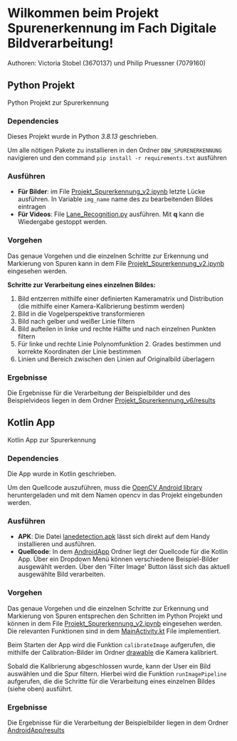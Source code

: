 # Wilkommen beim Projekt Spurenerkennung im Fach Digitale Bildverarbeitung!

Authoren: Victoria Stobel (3670137) und Philip Pruessner (7079160) 

## Python Projekt
Python Projekt zur Spurerkennung
### Dependencies
Dieses Projekt wurde in Python *3.8.13* geschrieben.

Um alle nötigen Pakete zu installieren in den Ordner `DBW_SPURENERKENNUNG` navigieren und den command `pip install -r requirements.txt` ausführen

### Ausführen
- **Für Bilder**: im File [Projekt_Spurerkennung_v2.ipynb](Projekt_Spurerkennung_v6/Projekt_Spurerkennung_v2.ipynb) letzte Lücke ausführen. In Variable `img_name` name des zu bearbeitenden Bildes eintragen
- **Für Videos**: File [Lane_Recognition.py](Projekt_Spurerkennung_v6/Lane_Recognition.py) ausführen. Mit **q** kann die Wiedergabe gestoppt werden.

### Vorgehen
Das genaue Vorgehen und die einzelnen Schritte zur Erkennung und Markierung von Spuren kann in dem File [Projekt_Spurerkennung_v2.ipynb](Projekt_Spurerkennung_v6/Projekt_Spurerkennung_v2.ipynb) eingesehen werden.

**Schritte zur Verarbeitung eines einzelnen Bildes:**
1. Bild entzerren mithilfe einer definierten Kameramatrix und Distribution (die mithilfe einer Kamera-Kalibrierung bestimm werden)
2. Bild in die Vogelperspektive transformieren
3. Bild nach gelber und weißer Linie filtern
4. Bild aufteilen in linke und rechte Hälfte und nach einzelnen Punkten filtern
5. Für linke und rechte Linie Polynomfunktion 2. Grades bestimmen und korrekte Koordinaten der Linie bestimmen
6. Linien und Bereich zwischen den Linien auf Originalbild überlagern

### Ergebnisse
Die Ergebnisse für die Verarbeitung der Beispielbilder und des Beispielvideos liegen in dem Ordner [Projekt_Spurerkennung_v6/results](Projekt_Spurerkennung_v6/results)

## Kotlin App
Kotlin App zur Spurerkennung 
### Dependencies
Die App wurde in Kotlin geschrieben.

Um den Quellcode auszuführen, muss die [OpenCV Android library](https://sourceforge.net/projects/opencvlibrary/files/opencv-android/) heruntergeladen und mit dem Namen opencv in das Projekt eingebunden werden.

### Ausführen
- **APK**: Die Datei [lanedetection.apk](AndroidApp/lanedetection.apk) lässt sich direkt auf dem Handy installieren und ausführen.
- **Quellcode**: In dem [AndroidApp](AndroidApp) Ordner liegt der Quellcode für die Kotlin App. Über ein Dropdown Menü können verschiedene Beispiel-Bilder ausgewählt werden. Über den 'Filter Image' Button lässt sich das aktuell ausgewählte Bild verarbeiten.

### Vorgehen
Das genaue Vorgehen und die einzelnen Schritte zur Erkennung und Markierung von Spuren entsprechen den Schritten im Python Projekt und können in dem File [Projekt_Spurerkennung_v2.ipynb](Projekt_Spurerkennung_v6/Projekt_Spurerkennung_v2.ipynb) eingesehen werden. Die relevanten Funktionen sind in dem [MainActivity.kt](AndroidApp/app/src/main/java/com/example/myapplication/MainActivity.kt) File implementiert.

Beim Starten der App wird die Funktion `calibrateImage` aufgerufen, die mithilfe der Calibration-Bilder im Ordner [drawable](AndroidApp/app/src/main/res/drawable) die Kamera kalibriert.

Sobald die Kalibrierung abgeschlossen wurde, kann der User ein Bild auswählen und die Spur filtern. Hierbei wird die Funktion `runImagePipeline` aufgerufen, die die Schritte für die Verarbeitung eines einzelnen Bildes (siehe oben) ausführt.

### Ergebnisse
Die Ergebnisse für die Verarbeitung der Beispielbilder liegen in dem Ordner [AndroidApp/results](AndroidApp/results)

